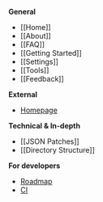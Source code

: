 **General**

* [[Home]]
* [[About]]
* [[FAQ]]
* [[Getting Started]]
* [[Settings]]
* [[Tools]]
* [[Feedback]]

**External**

* [Homepage](http://multimc.org)

**Technical & In-depth**

* [[JSON Patches]]
* [[Directory Structure]]

**For developers**

* [Roadmap](https://www.pivotaltracker.com/s/projects/869353)
* [CI](http://ci.multimc.org/)
